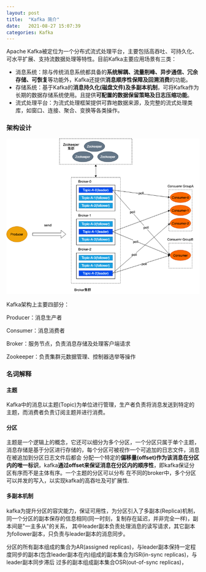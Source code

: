 ```yaml
---
layout: post
title:  "Kafka 简介"
date:   2021-08-27 15:07:39
categories: Kafka
---
```


Apache Kafka被定位为一个分布式流式处理平台，主要包括高吞吐、可持久化、可水平扩展、支持流数据处理等特性。目前Kafka主要应用场景有三类：

* 消息系统：除与传统消息系统都具备的**系统解耦、流量削峰、异步通信、冗余存储、可恢复**等功能外，Kafka还提供**消息顺序性保障及回溯消费**的功能。
* 存储系统：基于Kafka的**消息持久化(磁盘文件)及多副本机制**，可将Kafka作为长期的数据存储系统使用。且提供**可配置的数据保留策略及日志压缩功能**。
* 流式处理平台：为流式处理框架提供可靠地数据来源，及完整的流式处理类库，如窗口、连接、聚合、变换等各类操作。


### 架构设计


![kafka 架构](https://raw.githubusercontent.com/GuanN1ng/diagrams/main/com.guann1n9.diagrams/kakfa/kafka%20architecture.png)

Kafka架构上主要四部分：

Producer：消息生产者

Consumer：消息消费者

Broker：服务节点，负责消息存储及处理客户端请求

Zookeeper：负责集群元数据管理、控制器选举等操作

### 名词解释

#### 主题

Kafka中的消息以主题(Topic)为单位进行管理，生产者负责将消息发送到特定的主题，而消费者负责订阅主题并进行消费。

#### 分区

主题是一个逻辑上的概念，它还可以细分为多个分区，一个分区只属于单个主题，消息存储是基于分区进行存储的，每个分区可被视作一个可追加的日志文件，消息在被追加到分区日志文件后都会
分配一个特定的**偏移量(offset)作为该消息在分区内的唯一标识**，kafka**通过offset来保证消息在分区内的顺序性**，即kafka保证分区有序而不是主体有序。一个主题的分区可以分布
在不同的broker中，多个分区可以并发的写入，以实现kafka的高吞吐及可扩展性.

#### 多副本机制

kafka为提升分区的容灾能力，保证可用性，为分区引入了多副本(Replica)机制，同一个分区的副本保存的信息相同(同一时刻，复制存在延迟，并非完全一样)，副本间是"一主多从"的关系，
其中leader副本负责处理消息的读写请求，其它副本为follower副本，只负责与leader副本的消息同步。

分区的所有副本组成的集合为AR(assigned replicas)，与leader副本保持一定程度同步的副本(包含leader副本在内)组成的副本集合为ISR(in-sync replicas)，与leader副本同步滞后
过多的副本组成副本集合OSR(out-of-sync replicas)，









